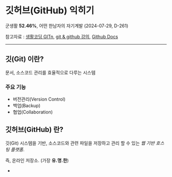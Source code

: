깃허브(GitHub) 익히기
=====================
군생활 __52.46%__, 어떤 한남자의 자기계발   (2024-07-29,  D-261)

참고자료 : [생활코딩 GITn](https://opentutorials.org/course/2708/15465), 
[git & github 강의](https://dwaejinho.tistory.com/entry/GIT-GitThe-Information-Manager-from-Hell-%EA%B9%83%EA%B3%BC-%EA%B9%83%ED%97%88%EB%B8%8C#3.%20%EA%B9%83%EC%9D%98%20%EC%95%84%EB%B2%84%EC%A7%80%20%EB%A6%AC%EB%88%84%EC%8A%A4-1), [Github Docs](https://docs.github.com/ko/get-started)


***

## 깃(Git) 이란?
문서, 소스코드 관리를 효율적으로 다루는 시스템

### 주요 기능
- 버전관리(Version Control)
- 백업(Backup)
- 협업(Collaboration)

## 깃허브(GitHub) 란?
깃(Git) 시스템을 기반, 소스코드와 관련 파일을 저장하고 관리 할 수 있는 _웹 기반 호스팅 플랫폼_.

즉, 온라인 저장소. (가장 __유.명.한__)


-











